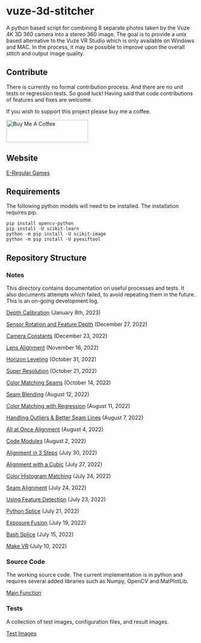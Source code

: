 # vuze-3d-stitcher
A python based script for combining 8 separate photos taken by the Vuze 4K 3D 360 camera into a stereo 360 image. The goal is to provide a unix based alternative to the Vuze VR Studio which is only available on Windows and MAC. In the process, it may be possible to improve upon the overall stitch and output image quality.

## Contribute

There is currently no formal contribution process. And there are no unit tests or regression tests. So good luck! Having said that code contributions of features and fixes are welcome.

If you wish to support this project please buy me a coffee.

<a href="https://www.buymeacoffee.com/eregular" target="_blank"><img src="https://cdn.buymeacoffee.com/buttons/v2/default-blue.png" alt="Buy Me A Coffee" width="217px" height="60px" ></a>

## Website
[E-Regular Games](https://www.e-regular-games.com)

## Requirements
The following python models will need to be installed. The installation requires pip.
```
pip install opencv-python
pip install -U scikit-learn
python -m pip install -U scikit-image
python -m pip install -U pyexiftool
```

## Repository Structure
### Notes
This directory contains documentation on useful processes and tests. It also documents attempts which failed, to avoid repeating them in the future. This is an on-going development log.

[Depth Calibration](./notes/depth_calibration/depth_calibration.md) (January 8th, 2023)

[Sensor Rotation and Feature Depth](./notes/depth_feature.md) (December 27, 2022)

[Camera Constants](./notes/camera_constants.md) (December 23, 2022)

[Lens Alignment](./notes/lens_alignment.md) (November 16, 2022)

[Horizon Leveling](./notes/horizon_leveling.md) (October 31, 2022)

[Super Resolution](./notes/super_resolution.md) (October 21, 2022)

[Color Matching Seams](./notes/color_matching_seams.md) (October 14, 2022)

[Seam Blending](./notes/seam_blending.md) (August 12, 2022)

[Color Matching with Regression](./notes/color_regression.md) (August 11, 2022)

[Handling Outliers & Better Seam Lines](./notes/handling_outliers.md) (August 7, 2022)

[All at Once Alignment](./notes/alignment_all.md) (August 4, 2022)

[Code Modules](./notes/code_modules.md) (August 2, 2022)

[Alignment in 3 Steps](./notes/alignment_3_steps.md) (July 30, 2022)

[Alignment with a Cubic](./notes/alignment_cubic.md) (July 27, 2022)

[Color Histogram Matching](./notes/color_hist_match.md) (July 24, 2022)

[Seam Alignment](./notes/seam_alignment.md) (July 24, 2022)

[Using Feature Detection](./notes/feature_detection.md) (July 23, 2022)

[Python Splice](./notes/python_splice.md) (July 21, 2022)

[Exposure Fusion](./notes/exposure_fusion.md) (July 19, 2022)

[Bash Splice](./notes/bash_splice.md) (July 15, 2022)

[Make VR](./notes/make_vr.md) (July 10, 2022)


### Source Code
The working source code. The current implementation is in python and requires several added libraries such as Numpy, OpenCV and MatPlotLib.

[Main Function](./src/vuze_merge.py)

### Tests
A collection of test images, configuration files, and result images.

[Test Images](./test/README.md)
